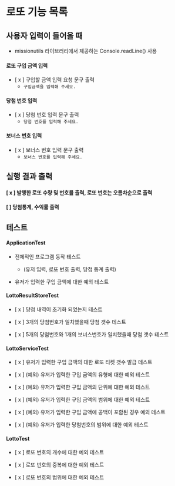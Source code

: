 # 로또 기능 목록

## 사용자 입력이 들어올 때

- missionutils 라이브러리에서 제공하는 Console.readLine() 사용

#### 로또 구입 금액 입력

- [ x ] 구입할 금액 입력 요청 문구 출력
    - `구입금액을 입력해 주세요.`

#### 당첨 번호 입력

- [ x ] 당첨 번호 입력 문구 출력
    - `당첨 번호를 입력해 주세요.`

#### 보너스 번호 입력

- [ x ] 보너스 번호 입력 문구 출력
    - `보너스 번호를 입력해 주세요.`

## 실행 결과 출력

#### [ x ] 발행한 로또 수량 및 번호를 출력, 로또 번호는 오름차순으로 출력

#### [  ] 당첨통계, 수익률 출력

## 테스트

#### ApplicationTest

- 전체적인 프로그램 동작 테스트
    - (유저 입력, 로또 번호 출력, 당첨 통계 출력)


- 유저가 입력한 구입 금액에 대한 예외 테스트

#### LottoResultStoreTest

- [ x ] 당첨 내역이 초기화 되었는지 테스트


- [ x ] 3개의 당첨번호가 일치했을때 당첨 갯수 테스트


- [ x ] 5개의 당첨번호와 1개의 보너스번호가 일치했을때 당첨 갯수 테스트

#### LottoServiceTest

- [ x ] 유저가 입력한 구입 금액의 대한 로또 티켓 갯수 발급 테스트


- [ x ] (예외) 유저가 입력한 구입 금액의 유형에 대한 예외 테스트


- [ x ] (예외) 유저가 입력한 구입 금액의 단위에 대한 예외 테스트


- [ x ] (예외) 유저가 입력한 구입 금액의 범위에 대한 예외 테스트


- [ x ] (예외) 유저가 입력한 구입 금액에 공백이 포함된 경우 예외 테스트


- [ x ] (예외) 유저가 입력한 당첨번호의 범위에 대한 예외 테스트

#### LottoTest

- [ x ] 로또 번호의 개수에 대한 예외 테스트


- [ x ] 로또 번호의 중복에 대한 예외 테스트


- [ x ] 로또 번호의 범위에 대한 예외 테스트 